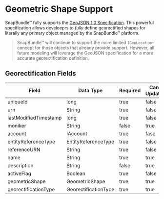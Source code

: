 # Geometric Shape Support
SnapBundle™ fully supports the [GeoJSON 1.0 Specification](http://geojson.org/geojson-spec.html). This powerful specification allows develoeprs to _fully_ define georectified shapes for literally any primary object managed by the SnapBundle™ platform.

> SnapBundle™ will continue to support the more limited `IGeoLocation` concept for those objects that already provide support. However, all future modeling will leverage the GeoJSON specification for a more accurate georectification definition.  

## Georectification Fields
Field | Data Type | Required | Can Update | Serialization Level | Default Value
------------ | ------------- | ------------ | ------------ | ------------ | ------------
uniqueId | long  | true | false | Restricted | Generated
urn | String  | true | false | Minimum | Generated
lastModifiedTimestamp | long   | true | false | Standard | Generated
moniker | String  | false | true | Standard | null
account | IAccount  | true | fase | Full | Generated
entityReferenceType | EntityReferenceType | true | false | Minimum |
referenceURN | String | true | false | Minimum |
name | String  | true | true | Minimum |
description | String  | false | true | Standard |
activeFlag | Boolean  | true | false | Standard  |
geometricShape | GeometricShape | true | true | Minimum | 
georectificationType | GeorectificationType | true | true | Minimum | 
